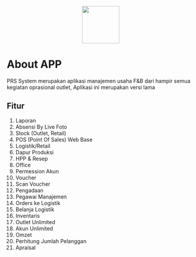 <p align="center"><a href="https://app.primarasaselaras.com" target="_blank"><img src="https://app.primarasaselaras.com/assets/images/logo/prslogin.png" width="100"></a></p>

# About APP

PRS System merupakan aplikasi manajemen usaha F&B dari hampir semua kegiatan oprasional outlet, Aplikasi ini merupakan versi lama

## Fitur
1. Laporan
2. Absensi By Live Foto
3. Stock (Outlet, Retail)
4. POS (Point Of Sales) Web Base
5. Logistik/Retail
6. Dapur Produksi
7. HPP & Resep
8. Office
9. Permession Akun
10. Voucher
11. Scan Voucher
12. Pengadaan
13. Pegawai Manajemen
14. Orders ke Logistik
15. Belanja Logistik
16. Inventaris
17. Outlet Unlimited
18. Akun Unlimited
19. Omzet
20. Perhitung Jumlah Pelanggan
21. Apraisal

